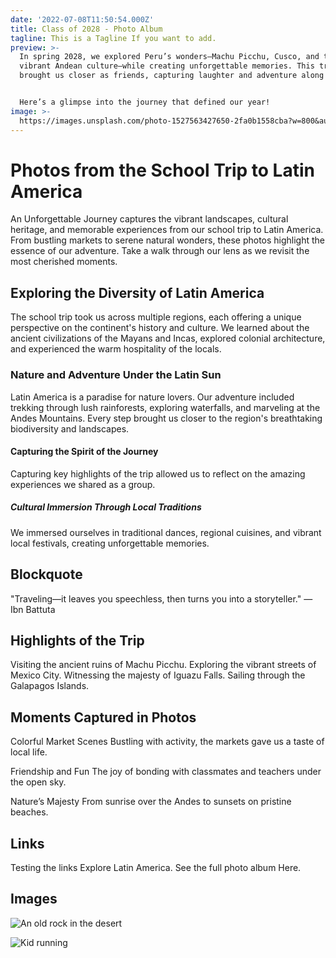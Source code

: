 ```yaml
---
date: '2022-07-08T11:50:54.000Z'
title: Class of 2028 - Photo Album
tagline: This is a Tagline If you want to add.
preview: >-
  In spring 2028, we explored Peru’s wonders—Machu Picchu, Cusco, and the
  vibrant Andean culture—while creating unforgettable memories. This trip
  brought us closer as friends, capturing laughter and adventure along the way.


  Here’s a glimpse into the journey that defined our year!
image: >-
  https://images.unsplash.com/photo-1527563427650-2fa0b1558cba?w=800&auto=format&fit=crop&q=60&ixlib=rb-4.0.3&ixid=M3wxMjA3fDB8MHxzZWFyY2h8NDR8fHNjaG9vbCUyMGtpZHMlMjB0cmlwfGVufDB8MHwwfHx8Mg%3D%3D
---
```


# Photos from the School Trip to Latin America
An Unforgettable Journey captures the vibrant landscapes, cultural heritage, and memorable experiences from our school trip to Latin America. From bustling markets to serene natural wonders, these photos highlight the essence of our adventure. Take a walk through our lens as we revisit the most cherished moments.

## Exploring the Diversity of Latin America
The school trip took us across multiple regions, each offering a unique perspective on the continent's history and culture. We learned about the ancient civilizations of the Mayans and Incas, explored colonial architecture, and experienced the warm hospitality of the locals.

### Nature and Adventure Under the Latin Sun
Latin America is a paradise for nature lovers. Our adventure included trekking through lush rainforests, exploring waterfalls, and marveling at the Andes Mountains. Every step brought us closer to the region's breathtaking biodiversity and landscapes.

#### Capturing the Spirit of the Journey
Capturing key highlights of the trip allowed us to reflect on the amazing experiences we shared as a group.

##### Cultural Immersion Through Local Traditions
We immersed ourselves in traditional dances, regional cuisines, and vibrant local festivals, creating unforgettable memories.

## Blockquote
"Traveling—it leaves you speechless, then turns you into a storyteller."
— Ibn Battuta

## Highlights of the Trip
Visiting the ancient ruins of Machu Picchu.
Exploring the vibrant streets of Mexico City.
Witnessing the majesty of Iguazu Falls.
Sailing through the Galapagos Islands.
## Moments Captured in Photos
Colorful Market Scenes
Bustling with activity, the markets gave us a taste of local life.

Friendship and Fun
The joy of bonding with classmates and teachers under the open sky.

Nature’s Majesty
From sunrise over the Andes to sunsets on pristine beaches.

## Links
Testing the links Explore Latin America.
See the full photo album Here.

## Images

![An old rock in the desert](https://plus.unsplash.com/premium_photo-1665972562901-475122c6f879?w=800&auto=format&fit=crop&q=60&ixlib=rb-4.0.3&ixid=M3wxMjA3fDB8MHxzZWFyY2h8MTA1fHxraWRzJTIwb24lMjBob2xpZGF5fGVufDB8MHwwfHx8MA%3D%3D)


![Kid running](https://images.unsplash.com/photo-1532341556711-1c37110eaaac?w=800&auto=format&fit=crop&q=60&ixlib=rb-4.0.3&ixid=M3wxMjA3fDB8MHxzZWFyY2h8Mzh8fGtpZHMlMjBvbiUyMGhvbGlkYXl8ZW58MHwwfDB8fHww)
